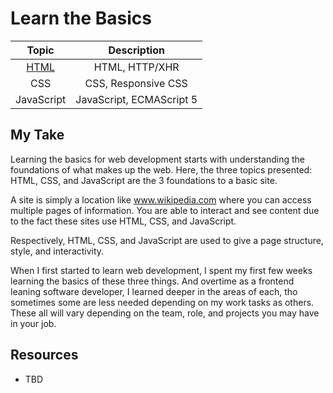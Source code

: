 # Learn the Basics

| Topic      | Description | 
| :-----------: | :-----------: |
| [HTML](./html-basics.md)      | HTML, HTTP/XHR       |
| CSS   | CSS, Responsive CSS        |
| JavaScript   | JavaScript, ECMAScript 5 |


## My Take

Learning the basics for web development starts with understanding the foundations of what makes up the web. Here, the three topics presented: HTML, CSS, and JavaScript are the 3 foundations to a basic site. 

A site is simply a location like www.wikipedia.com where you can access multiple pages of information. You are able to interact and see content due to the fact these sites use HTML, CSS, and JavaScript. 

Respectively, HTML, CSS, and JavaScript are used to give a page structure, style, and interactivity. 

When I first started to learn web development, I spent my first few weeks learning the basics of these three things. And overtime as a frontend leaning software developer, I learned deeper in the areas of each, tho sometimes some are less needed depending on my work tasks as others. These all will vary depending on the team, role, and projects you may have in your job.

## Resources
- TBD